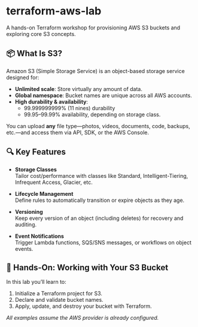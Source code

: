 # terraform-aws-lab

A hands-on Terraform workshop for provisioning AWS S3 buckets and exploring core S3 concepts.

## 📦 What Is S3?

Amazon S3 (Simple Storage Service) is an object-based storage service designed for:
- **Unlimited scale**: Store virtually any amount of data.
- **Global namespace**: Bucket names are unique across all AWS accounts.
- **High durability & availability**: 
  - 99.999999999% (11 nines) durability  
  - 99.95–99.99% availability, depending on storage class.

You can upload **any** file type—photos, videos, documents, code, backups, etc.—and access them via API, SDK, or the AWS Console.

## 🔍 Key Features

- **Storage Classes**  
  Tailor cost/performance with classes like Standard, Intelligent-Tiering, Infrequent Access, Glacier, etc.

- **Lifecycle Management**  
  Define rules to automatically transition or expire objects as they age.

- **Versioning**  
  Keep every version of an object (including deletes) for recovery and auditing.

- **Event Notifications**  
  Trigger Lambda functions, SQS/SNS messages, or workflows on object events.

## 🚀 Hands-On: Working with Your S3 Bucket

In this lab you’ll learn to:
1. Initialize a Terraform project for S3.  
2. Declare and validate bucket names.  
3. Apply, update, and destroy your bucket with Terraform.

_All examples assume the AWS provider is already configured._